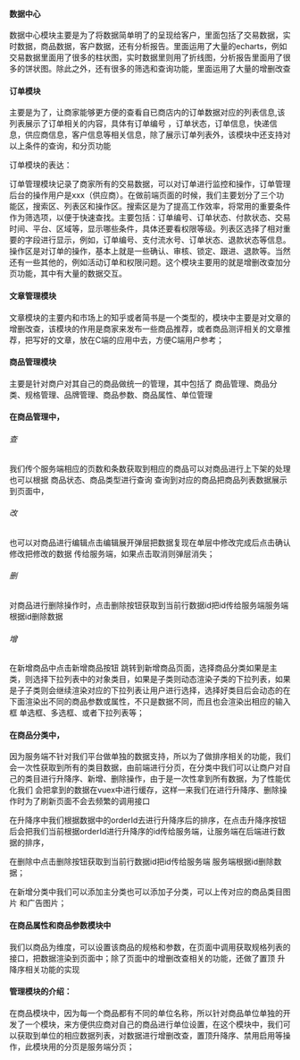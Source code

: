 #### 数据中心

数据中心模块主要是为了将数据简单明了的呈现给客户，里面包括了交易数据，实时数据，商品数据，客户数据，还有分析报告。里面运用了大量的echarts，例如交易数据里面用了很多的柱状图，实时数据里则用了折线图，分析报告里面用了很多的饼状图。除此之外，还有很多的筛选和查询功能，里面运用了大量的增删改查

#### 订单模块

主要是为了，让商家能够更方便的查看自已商店内的订单数据对应的列表信息,该列表展示了订单相关的内容，具体有订单编号 ，订单状态，订单信息，快递信息，供应商信息，客户信息等相关信息，除了展示订单列表外，该模块中还支持对以上条件的查询，和分页功能



订单模块的表达：

订单管理模块记录了商家所有的交易数据，可以对订单进行监控和操作，订单管理后台的操作用户是xxx（供应商）。在做前端页面的时候，我们主要划分了三个功能区，搜索区、列表区和操作区。搜索区是为了提高工作效率，将常用的重要条件作为筛选项，以便于快速查找。主要包括：订单编号、订单状态、付款状态、交易时间、平台、区域等，显示哪些条件，具体还要看权限等级。列表区选择了相对重要的字段进行显示，例如，订单编号、支付流水号、订单状态、退款状态等信息。操作区是对订单的操作，基本上就是一些确认、审核、锁定、跟进、退款等。当然还有一些其他的，例如活动订单和权限问题。这个模块主要用的就是增删改查加分页功能，其中有大量的数据交互。

#### 文章管理模块

文章模块的主要内和市场上的知乎或者简书是一个类型的，模块中主要是对文章的增删改查，该模块的作用是商家来发布一些商品推荐，或者商品测评相关的文章推荐，把写好的文章，放在C端的应用中去，方便C端用户参考；

#### 商品管理模块 

主要是针对商户对其自己的商品做统一的管理，其中包括了 商品管理、商品分类、规格管理、品牌管理、商品参数、商品属性、单位管理

#### 在商品管理中，

 ###### 查

  我们传个服务端相应的页数和条数获取到相应的商品可以对商品进行上下架的处理也可以根据 商品状态、商品类型进行查询
查询到对应的商品把商品列表数据展示到页面中，

###### 改

也可以对商品进行编辑点击编辑展开弹层把数据复现在单层中修改完成后点击确认修改把修改的数据
传给服务端，如果点击取消则弹层消失；

###### 删

对商品进行删除操作时，点击删除按钮获取到当前行数据id把id传给服务端服务端根据id删除数据

###### 增

在新增商品中点击新增商品按钮 跳转到新增商品页面，选择商品分类如果是主类，则选择下拉列表中的对象类目，如果是子类则动态渲染子类的下拉列表，如果是子子类则会继续渲染对应的下拉列表让用户进行选择，选择好类目后会动态的在下面渲染出不同的商品参数或属性，不只是数据不同，而且也会渲染出相应的输入框
单选框、多选框、或者下拉列表等；

#### 在商品分类中，

  因为服务端不针对我们平台做单独的数据支持，所以为了做排序相关的功能，我们会一次性获取到所有的类目数据，由前端进行分页，在分类中我们可以让商户对自己的类目进行升降序、新增、删除操作，由于是一次性拿到所有数据，为了性能优化我们 会把拿到的数据在vuex中进行缓存，这样一来我们在进行升降序、删除操作时为了刷新页面不会去频繁的调用接口

在升降序中我们根据数据中的orderId去进行升降序后的排序，在点击升降序按钮后会把我们当前根据orderId进行升降序的id传给服务端，让服务端在后端进行数据的排序，

在删除中点击删除按钮获取到当前行数据id把id传给服务端
服务端根据id删除数据；

在新增分类中我们可以添加主分类也可以添加子分类，可以上传对应的商品类目图片
和广告图片；

#### 在商品属性和商品参数模块中

我们以商品为维度，可以设置该商品的规格和参数，在页面中调用获取规格列表的接口，把数据渲染到页面中；除了页面中的增删改查相关的功能，还做了置顶 升降序相关功能的实现

#### 管理模块的介绍：

在商品模块中，因为每一个商品都有不同的单位名称，所以针对商品单位单独的开发了一个模块，来方便供应商对自己的商品进行单位设置，在这个模块中，我们可以获取到单位的相应数据列表，对数据进行增删改查，置顶升降序、禁用启用等操作，此模块用的分页是服务端分页；

